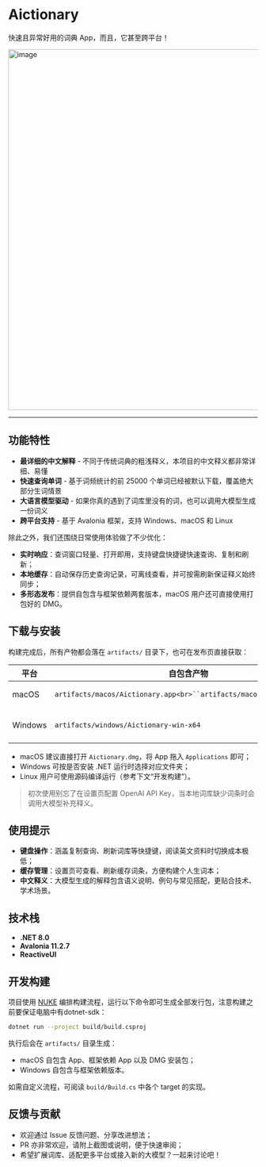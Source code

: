 # Aictionary

快速且异常好用的词典 App，而且，它甚至跨平台！

<img width="900" height="728" alt="image" src="https://github.com/user-attachments/assets/f340fb79-87de-482e-87b7-cf363d6ac646" />

---

## 功能特性

- **最详细的中文解释** - 不同于传统词典的粗浅释义，本项目的中文释义都非常详细、易懂
- **快速查询单词** - 基于词频统计的前 25000 个单词已经被默认下载，覆盖绝大部分生词情景
- **大语言模型驱动** - 如果你真的遇到了词库里没有的词，也可以调用大模型生成一份词义
- **跨平台支持** - 基于 Avalonia 框架，支持 Windows、macOS 和 Linux

除此之外，我们还围绕日常使用体验做了不少优化：

- **实时响应**：查词窗口轻量、打开即用，支持键盘快捷键快速查询、复制和刷新；
- **本地缓存**：自动保存历史查询记录，可离线查看，并可按需刷新保证释义始终同步；
- **多形态发布**：提供自包含与框架依赖两套版本，macOS 用户还可直接使用打包好的 DMG。

## 下载与安装

构建完成后，所有产物都会落在 `artifacts/` 目录下，也可在发布页直接获取：

| 平台    | 自包含产物                                                               | 体积更小的框架依赖产物                                       |
| ------- | ------------------------------------------------------------------------ | ------------------------------------------------------------ |
| macOS   | `artifacts/macos/Aictionary.app<br>``artifacts/macos/Aictionary.dmg` | `artifacts/macos-framework-dependent/Aictionary.app`       |
| Windows | `artifacts/windows/Aictionary-win-x64`                                 | `artifacts/windows-framework-dependent/Aictionary-win-x64` |

- macOS 建议直接打开 `Aictionary.dmg`，将 App 拖入 `Applications` 即可；
- Windows 可按是否安装 .NET 运行时选择对应文件夹；
- Linux 用户可使用源码编译运行（参考下文“开发构建”）。

> 初次使用别忘了在设置页配置 OpenAI API Key，当本地词库缺少词条时会调用大模型补充释义。

## 使用提示

- **键盘操作**：涵盖复制查询、刷新词库等快捷键，阅读英文资料时切换成本极低；
- **缓存管理**：设置页可查看、刷新缓存词条，方便构建个人生词本；
- **中文释义**：大模型生成的解释包含语义说明、例句与常见搭配，更贴合技术、学术场景。

## 技术栈

- **.NET 8.0**
- **Avalonia 11.2.7**
- **ReactiveUI**

## 开发构建

项目使用 [NUKE](https://nuke.build/) 编排构建流程，运行以下命令即可生成全部发行包，注意构建之前要保证电脑中有dotnet-sdk：

```bash
dotnet run --project build/build.csproj
```

执行后会在 `artifacts/` 目录生成：

- macOS 自包含 App、框架依赖 App 以及 DMG 安装包；
- Windows 自包含与框架依赖版本。

如需自定义流程，可阅读 `build/Build.cs` 中各个 target 的实现。

## 反馈与贡献

- 欢迎通过 Issue 反馈问题、分享改进想法；
- PR 亦非常欢迎，请附上截图或说明，便于快速审阅；
- 希望扩展词库、适配更多平台或接入新的大模型？一起来讨论吧！
